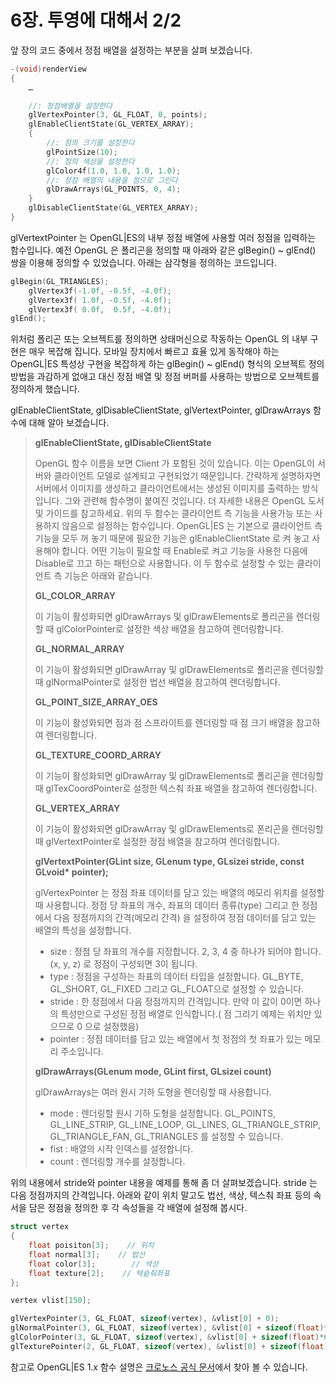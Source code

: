 # 6장. 투영에 대해서 2/2

앞 장의 코드 중에서 정점 배열을 설정하는 부분을 살펴 보겠습니다.

```objectivec
-(void)renderView  
{  
    …  

    //: 정점배열을 설정한다  
    glVertexPointer(3, GL_FLOAT, 0, points);  
    glEnableClientState(GL_VERTEX_ARRAY);  
    {  
        //: 점의 크기를 설정한다  
        glPointSize(10);  
        //: 점의 색상을 설정한다  
        glColor4f(1.0, 1.0, 1.0, 1.0);  
        //: 정점 배열의 내용을 점으로 그린다  
        glDrawArrays(GL_POINTS, 0, 4);  
    }  
    glDisableClientState(GL_VERTEX_ARRAY);  
}
```

glVertextPointer 는 OpenGL\|ES의 내부 정점 배열에 사용할 여러 정점을 입력하는 함수입니다. 예전 OpenGL 은 폴리곤을 정의할 때 아래와 같은 glBegin\(\) ~ glEnd\(\) 쌍을 이용해 정의할 수 있었습니다. 아래는 삼각형을 정의하는 코드입니다.

```objectivec
glBegin(GL_TRIANGLES);  
    glVertex3f(-1.0f, -0.5f, -4.0f);     
    glVertex3f( 1.0f, -0.5f, -4.0f);     
    glVertex3f( 0.0f,  0.5f, -4.0f);     
glEnd();
```

위처럼 폴리곤 또는 오브젝트를 정의하면 상태머신으로 작동하는 OpenGL 의 내부 구현은 매우 복잡해 집니다. 모바일 장치에서 빠르고 효율 있게 동작해야 하는 OpenGL\|ES 특성상 구현을 복잡하게 하는 glBegin\(\) ~ glEnd\(\) 형식의 오브젝트 정의 방법을 과감하게 없애고 대신 정점 배열 및 정점 버퍼를 사용하는 방법으로 오브젝트를 정의하게 했습니다.

glEnableClientState, glDisableClientState, glVertextPointer, glDrawArrays 함수에 대해 알아 보겠습니다.

> **glEnableClientState, glDisableClientState**
>
> OpenGL 함수 이름을 보면 Client 가 포함된 것이 있습니다. 이는 OpenGL이 서버와 클라이언트 모델로 설계되고 구현되었기 때문입니다. 간략하게 설명하자면 서버에서 이미지를 생성하고 클라이언트에서는 생성된 이미지를 출력하는 방식입니다. 그와 관련해 함수명이 붙여진 것입니다. 더 자세한 내용은 OpenGL 도서 및 가이드를 참고하세요. 위의 두 함수는 클라이언트 측 기능을 사용가능 또는 사용하지 않음으로 설정하는 함수입니다. OpenGL\|ES 는 기본으로 클라이언트 측 기능을 모두 꺼 놓기 때문에 필요한 기능은 glEnableClientState 로 켜 놓고 사용해야 합니다. 어떤 기능이 필요할 때 Enable로 켜고 기능을 사용한 다음에 Disable로 끄고 하는 패턴으로 사용합니다. 이 두 함수로 설정할 수 있는 클라이언트 측 기능은 아래와 같습니다.
>
> **GL\_COLOR\_ARRAY**
>
> 이 기능이 활성화되면 glDrawArrays 및 glDrawElements로 폴리곤을 렌더링할 때 glColorPointer로 설정한 색상 배열을 참고하여 렌더링합니다.
>
> **GL\_NORMAL\_ARRAY**
>
> 이 기능이 활성화되면 glDrawArray 및 glDrawElements로 폴리곤을 렌더링할 때 glNormalPointer로 설정한 법선 배열을 참고하여 렌더링합니다.
>
> **GL\_POINT\_SIZE\_ARRAY\_OES**
>
> 이 기능이 활성화되면 점과 점 스프라이트를 렌더링할 때 점 크기 배열을 참고하여 렌더링합니다.
>
> **GL\_TEXTURE\_COORD\_ARRAY**
>
> 이 기능이 활성화되면 glDrawArray 및 glDrawElements로 폴리곤을 렌더링할 때 glTexCoordPointer로 설정한 텍스춰 좌표 배열을 참고하여 렌더링합니다.
>
> **GL\_VERTEX\_ARRAY**
>
> 이 기능이 활성화되면 glDrawArray 및 glDrawElements로 폰리곤을 렌더링할 때 glVertextPointer로 설정한 정점 배열을 참고하여 렌더링합니다.
>
> **glVertextPointer\(GLint size, GLenum type, GLsizei stride, const GLvoid\* pointer\);**
>
> glVertexPointer 는 정점 좌표 데이터를 담고 있는 배열의 메모리 위치를 설정할 때 사용합니다. 정점 당 좌표의 개수, 좌표의 데이터 종류\(type\) 그리고 한 정점에서 다음 정점까지의 간격\(메모리 간격\) 을 설정하여 정점 데이터를 담고 있는 배열의 특성을 설정합니다.
>
> * size : 정점 당 좌표의 개수를 지정합니다. 2, 3, 4 중 하나가 되어야 합니다. \(x, y, z\) 로 정점이 구성되면 3이 됩니다.
> * type : 정점을 구성하는 좌표의 데이터 타입을 설정합니다. GL\_BYTE, GL\_SHORT, GL\_FIXED 그리고 GL\_FLOAT으로 설정할 수 있습니다.
> * stride : 한 정점에서 다음 정점까지의 간격입니다. 만약 이 값이 0이면 하나의 특성만으로 구성된 정점 배열로 인식합니다.\( 점 그리기 예제는 위치만 있으므로 0 으로 설정했음\)
> * pointer : 정점 데이터를 담고 있는 배열에서 첫 정점의 첫 좌표가 있는 메모리 주소입니다.
>
> **glDrawArrays\(GLenum mode, GLint first, GLsizei count\)**
>
> glDrawArrays는 여러 원시 기하 도형을 렌더링할 때 사용합니다.
>
> * mode : 렌더링할 원시 기하 도형을 설정합니다. GL\_POINTS, GL\_LINE\_STRIP, GL\_LINE\_LOOP, GL\_LINES, GL\_TRIANGLE\_STRIP, GL\_TRIANGLE\_FAN, GL\_TRIANGLES 를 설정할 수 있습니다.
> * fist : 배열의 시작 인덱스를 설정합니다.
> * count : 렌더링할 개수를 설정합니다.

위의 내용에서 stride와 pointer 내용을 예제를 통해 좀 더 살펴보겠습니다. stride 는 다음 정점까지의 간격입니다. 아래와 같이 위치 말고도 법선, 색상, 텍스춰 좌표 등의 속서을 담은 정점을 정의한 후 각 속성들을 각 배열에 설정해 봅시다.

```objectivec
struct vertex  
{  
    float poisiton[3];    // 위치  
    float normal[3];    // 법선  
    float color[3];        // 색상  
    float texture[2];    // 텍슽춰좌표  
};  

vertex vlist[150];  

glVertexPointer(3, GL_FLOAT, sizeof(vertex), &vlist[0] + 0);  
glNormalPointer(3, GL_FLOAT, sizeof(vertex), &vlist[0] + sizeof(float)*3);  
glColorPointer(3, GL_FLOAT, sizeof(vertex), &vlist[0] + sizeof(float)*6);  
glTexturePointer(2, GL_FLOAT, sizeof(vertex), &vlist[0] + sizeof(float)*9);
```

참고로 OpenGL\|ES 1.x 함수 설명은 [크로노스 공식 문서](http://www.khronos.org/opengles/sdk/1.1/docs/man/)에서 찾아 볼 수 있습니다.

